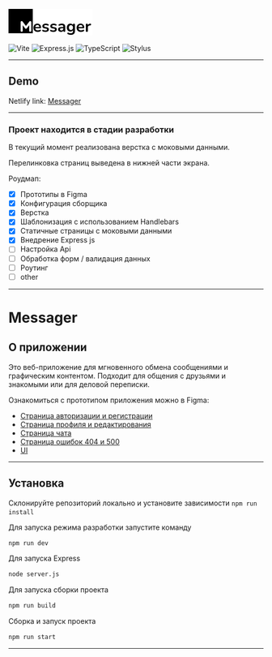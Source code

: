 ![Messager](./public/media/images/logo.png)

![Vite](https://img.shields.io/badge/vite-%23646CFF.svg?style=for-the-badge&logo=vite&logoColor=white)
![Express.js](https://img.shields.io/badge/express.js-%23404d59.svg?style=for-the-badge&logo=express&logoColor=%2361DAFB)
![TypeScript](https://img.shields.io/badge/typescript-%23007ACC.svg?style=for-the-badge&logo=typescript&logoColor=white)
![Stylus](https://img.shields.io/badge/stylus-%23ff6347.svg?style=for-the-badge&logo=stylus&logoColor=white)
___

## Demo
Netlify link: [Messager](https://dazzling-cucurucho-d11e83.netlify.app/)
___
### Проект находится в стадии разработки

В текущий момент реализована верстка с моковыми данными. 

Перелинковка страниц выведена в нижней части экрана.

Роудмап:
- [x] Прототипы в Figma
- [x] Конфигурация сборщика
- [x] Верстка
- [x] Шаблонизация с использованием Handlebars
- [x] Статичные страницы с моковыми данными
- [x] Внедрение Express js
- [ ] Настройка Api
- [ ] Обработка форм / валидация данных
- [ ] Роутинг
- [ ] other
___
# Messager

## О приложении

Это веб-приложение для мгновенного обмена сообщениями и графическим контентом. Подходит для общения с друзьями и знакомыми или для деловой переписки.

Ознакомиться с прототипом приложения можно в Figma: 

- [Страница авторизации и регистрации](https://www.figma.com/file/5km8D0YCqLN719zactnsAS/middle.messenger.praktikum.yandex?type=design&node-id=2002-102&mode=design)
- [Страница профиля и редактирования](https://www.figma.com/file/5km8D0YCqLN719zactnsAS/middle.messenger.praktikum.yandex?type=design&node-id=2008-4111&mode=design)
- [Страница чата](https://www.figma.com/file/5km8D0YCqLN719zactnsAS/middle.messenger.praktikum.yandex?type=design&node-id=2005-1077&mode=design)
- [Страница ошибок 404 и 500](https://www.figma.com/file/5km8D0YCqLN719zactnsAS/middle.messenger.praktikum.yandex?type=design&node-id=2009-4624&mode=design)
- [UI](https://www.figma.com/file/5km8D0YCqLN719zactnsAS/middle.messenger.praktikum.yandex?type=design&node-id=11-824&mode=design)


___

## Установка

Склонируйте репозиторий локально и установите зависимости
```npm run install```

Для запуска режима разработки запустите команду 
```bash
npm run dev
```

Для запуска Express 
```bash
node server.js
```

Для запуска сборки проекта
```bash
npm run build
```

Сборка и запуск проекта
```bash
npm run start
```
___
